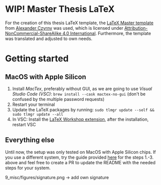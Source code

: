 # WIP! Master Thesis LaTeX

For the creation of this thesis LaTeX template, the [LaTeX Master template](https://github.com/a-czyrny/LaTeX-Master-Vorlage) from [Alexander Czyrny](https://github.com/a-czyrny) was used, which is licensed under [Attribution-NonCommercial-ShareAlike 4.0 International](https://creativecommons.org/licenses/by-nc-sa/4.0?ref=chooser-v1). Furthermore, the template was translated and adjusted to own needs.

# Getting started

## MacOS with Apple Silicon

1. Install *MacTex*, preferably without GUI, as we are going to use *Visual Studio Code (VSC)*: ```brew install --cask mactex-no-gui``` (don't be confused by the multiple password requests)
2. Restart your terminal
3. Update the LaTeX packages by running: ```sudo tlmgr update --self && sudo tlmgr update --all``` 
4. In VSC: Install the [LaTeX Workshop extension](https://marketplace.visualstudio.com/items?itemName=James-Yu.latex-workshop), after the installation, restart VSC

## Everything else

Until now, the setup was only tested on MacOS with Apple Silicon chips. If you use a different system, try the guide provided [here](https://medium.com/@rcpassos/writing-latex-documents-in-visual-studio-code-with-latex-workshop-d9af6a6b2815) for the steps 1.-3. above and feel free to create a PR to update the README with the needed steps for your system.

9_misc/figures/signature.png -> add own signature